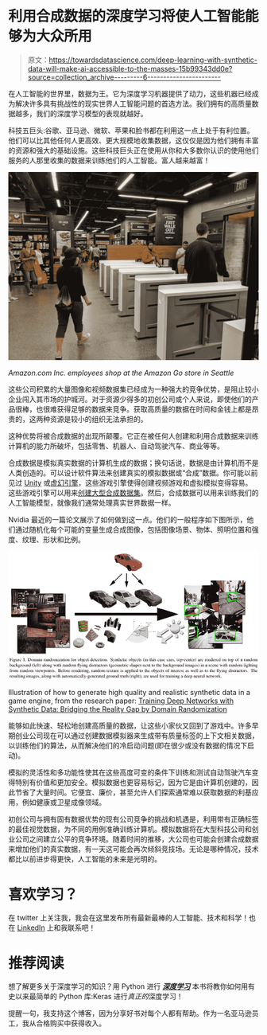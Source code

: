# 利用合成数据的深度学习将使人工智能能够为大众所用

> 原文：<https://towardsdatascience.com/deep-learning-with-synthetic-data-will-make-ai-accessible-to-the-masses-15b99343dd0e?source=collection_archive---------6----------------------->

在人工智能的世界里，数据为王。它为深度学习机器提供了动力，这些机器已经成为解决许多具有挑战性的现实世界人工智能问题的首选方法。我们拥有的高质量数据越多，我们的深度学习模型的表现就越好。

科技五巨头:谷歌、亚马逊、微软、苹果和脸书都在利用这一点上处于有利位置。他们可以比其他任何人更高效、更大规模地收集数据，这仅仅是因为他们拥有丰富的资源和强大的基础设施。这些科技巨头正在使用从你和大多数你认识的使用他们服务的人那里收集的数据来训练他们的人工智能。富人越来越富！

![](img/44e8468ed82b49fa8769f614cad3a6ac.png)

*Amazon.com Inc. employees shop at the Amazon Go store in Seattle*

这些公司积累的大量图像和视频数据集已经成为一种强大的竞争优势，是阻止较小企业闯入其市场的护城河。对于资源少得多的初创公司或个人来说，即使他们的产品很棒，也很难获得足够的数据来竞争。获取高质量的数据在时间和金钱上都是昂贵的，这两种资源是较小的组织无法承担的。

这种优势将被合成数据的出现所颠覆。它正在被任何人创建和利用合成数据来训练计算机的能力所破坏，包括零售、机器人、自动驾驶汽车、商业等等。

合成数据是模拟真实数据的计算机生成的数据；换句话说，数据是由计算机而不是人类创造的。可以设计软件算法来创建真实的模拟数据或“合成”数据。你可能以前见过 [Unity](https://unity3d.com/) 或[虚幻引擎](https://www.unrealengine.com/en-US/what-is-unreal-engine-4)，这些游戏引擎使得创建视频游戏和虚拟模拟变得容易。这些游戏引擎可以用来[创建大型合成数据集](https://arxiv.org/pdf/1804.06516.pdf)。然后，合成数据可以用来训练我们的人工智能模型，就像我们通常处理真实世界数据一样。

Nvidia 最近的一篇论文展示了如何做到这一点。他们的一般程序如下图所示，他们通过随机化每个可能的变量生成合成图像，包括图像场景、物体、照明位置和强度、纹理、形状和比例。

![](img/e8ec57dab8f5f63b73a9b269fa6c2d72.png)

Illustration of how to generate high quality and realistic synthetic data in a game engine, from the research paper: [Training Deep Networks with Synthetic Data: Bridging the Reality Gap by Domain Randomization](https://arxiv.org/abs/1804.06516)

能够如此快速、轻松地创建高质量的数据，让这些小家伙又回到了游戏中。许多早期创业公司现在可以通过创建数据模拟器来生成带有质量标签的上下文相关数据，以训练他们的算法，从而解决他们的冷启动问题(即在很少或没有数据的情况下启动)。

模拟的灵活性和多功能性使其在这些高度可变的条件下训练和测试自动驾驶汽车变得特别有价值和更加安全。模拟数据也更容易标记，因为它是由计算机创建的，因此节省了大量时间。它便宜、廉价，甚至允许人们探索通常难以获取数据的利基应用，例如健康或卫星成像领域。

初创公司与拥有固有数据优势的现有公司竞争的挑战和机遇是，利用带有正确标签的最佳视觉数据，为不同的用例准确训练计算机。模拟数据将在大型科技公司和创业公司之间建立公平的竞争环境。随着时间的推移，大公司也可能会创建合成数据来增加他们的真实数据，有一天这可能会再次倾斜竞技场。无论是哪种情况，技术都比以前进步得更快，人工智能的未来是光明的。

# 喜欢学习？

在 twitter 上关注我，我会在这里发布所有最新最棒的人工智能、技术和科学！也在 [LinkedIn](https://www.linkedin.com/in/georgeseif/) 上和我联系吧！

# 推荐阅读

想了解更多关于深度学习的知识？用 Python 进行 [***深度学习***](https://amzn.to/2Lj0vWJ) 本书将教你如何用有史以来最简单的 Python 库:Keras 进行*真正的*深度学习！

提醒一句，我支持这个博客，因为分享好书对每个人都有帮助。作为一名亚马逊员工，我从合格购买中获得收入。